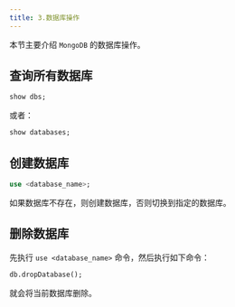```yaml
---
title: 3.数据库操作
---
```


本节主要介绍 `MongoDB` 的数据库操作。

## 查询所有数据库

```sql
show dbs;
```

或者：
  
```sql
show databases;
```

## 创建数据库

```sql
use <database_name>;
```

如果数据库不存在，则创建数据库，否则切换到指定的数据库。

## 删除数据库

先执行 `use <database_name>` 命令，然后执行如下命令：

```sql
db.dropDatabase();
```

就会将当前数据库删除。
